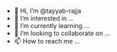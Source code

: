 - 👋 Hi, I’m @tayyab-rajja
- 👀 I’m interested in ...
- 🌱 I’m currently learning ...
- 💞️ I’m looking to collaborate on ...
- 📫 How to reach me ...

<!---
tayyab-rajja/tayyab-rajja is a ✨ special ✨ repository because its `README.md` (this file) appears on your GitHub profile.
You can click the Preview link to take a look at your changes.
--->
